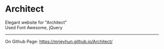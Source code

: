 # Architect
Elegant website for "Architect"<br />
Used Font Awesome, jQuery<br />
________________________________
On Github Page:
https://mrjeyhun.github.io/Architect/
